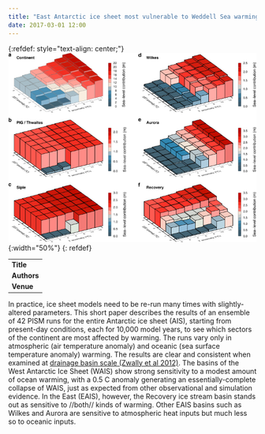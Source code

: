```yaml
---
title: "East Antarctic ice sheet most vulnerable to Weddell Sea warming"
date: 2017-03-01 12:00
---
```


{:refdef: style="text-align: center;"}
![](/img/applications/golledgeetal2017.png){:width="50%"}
{: refdef}


||
|-
| **Title** | [East Antarctic ice sheet most vulnerable to Weddell Sea warming](http://dx.doi.org/10.1002/2016GL072422) |
| **Authors** | [N. Golledge](http://www.victoria.ac.nz/antarctic/about/staff/nick-golledge) and others |
| **Venue** |  [Geophysical Research Letters](http://agupubs.onlinelibrary.wiley.com/hub/journal/10.1002/(ISSN)1944-8007) |

In practice, ice sheet models need to be re-run many times with slightly-altered parameters. This short paper describes the results of an ensemble of 42 PISM runs for the entire Antarctic ice sheet (AIS), starting from present-day conditions, each for 10,000 model years, to see which sectors of the continent are most affected by warming. The runs vary only in atmospheric (air temperature anomaly) and oceanic (sea surface temperature anomaly) warming.
The results are clear and consistent when examined at [drainage basin scale (Zwally et al 2012)](http://imbie.org/imbie-2016/drainage-basins/). The basins of the West Antarctic Ice Sheet (WAIS) show strong sensitivity to a modest amount of ocean warming, with a 0.5 C anomaly generating an essentially-complete collapse of WAIS, just as expected from other observational and simulation evidence. In the East (EAIS), however, the Recovery ice stream basin stands out as sensitive to //both// kinds of warming. Other EAIS basins such as Wilkes and Aurora are sensitive to atmospheric heat inputs but much less so to oceanic inputs.


